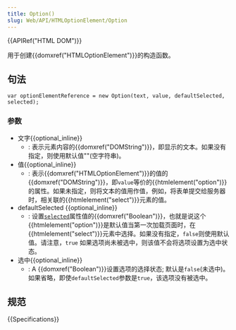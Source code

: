 ```yaml
---
title: Option()
slug: Web/API/HTMLOptionElement/Option
---
```


{{APIRef("HTML DOM")}}

用于创建{{domxref("HTMLOptionElement")}}的构造函数。

## 句法

```
var optionElementReference = new Option(text, value, defaultSelected, selected);
```

### 参数

- 文字{{optional_inline}}
  - : 表示元素内容的{{domxref("DOMString")}}，即显示的文本。如果没有指定，则使用默认值""(空字符串)。
- 值{{optional_inline}}
  - : 表示{{domxref("HTMLOptionElement")}}的值的{{domxref("DOMString")}}，即`value`等价的{{htmlelement("option")}} 的属性。如果未指定，则将文本的值用作值，例如，将表单提交给服务器时，相关联的{{htmlelement("select")}}元素的值。
- defaultSelected {{optional_inline}}
  - : 设置[`selected`](/zh-CN/docs/Web/HTML/Element/option#selected)属性值的{{domxref("Boolean")}}，也就是说这个{{htmlelement("option")}}是默认值当第一次加载页面时，在{{htmlelement("select")}}元素中选择。如果没有指定，`false`则使用默认值。请注意，`true` 如果选项尚未被选中，则该值不会将选项设置为选中状态。
- 选中{{optional_inline}}
  - : A {{domxref("Boolean")}}设置选项的选择状态; 默认是`false`(未选中)。如果省略，即使`defaultSelected`参数是`true`，该选项没有被选中。

## 规范

{{Specifications}}

